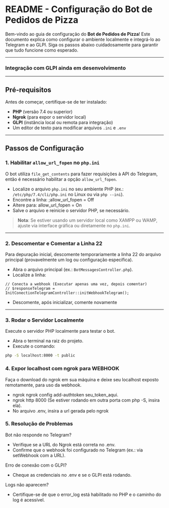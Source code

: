 # README - Configuração do Bot de Pedidos de Pizza

Bem-vindo ao guia de configuração do **Bot de Pedidos de Pizza**! Este documento explica como configurar o ambiente localmente e integrá-lo ao Telegram e ao GLPI. Siga os passos abaixo cuidadosamente para garantir que tudo funcione como esperado.

---
### Integração com GLPI ainda em desenvolvimento
---

## Pré-requisitos

Antes de começar, certifique-se de ter instalado:
- **PHP** (versão 7.4 ou superior)
- **Ngrok** (para expor o servidor local)
- **GLPI** (instância local ou remota para integração)
- Um editor de texto para modificar arquivos `.ini` e `.env`

---

## Passos de Configuração

### 1. Habilitar `allow_url_fopen` no `php.ini`
O bot utiliza `file_get_contents` para fazer requisições à API do Telegram, então é necessário habilitar a opção `allow_url_fopen`.

- Localize o arquivo `php.ini` no seu ambiente PHP (ex.: `/etc/php/7.4/cli/php.ini` no Linux ou via `php --ini`).
- Encontre a linha:
;allow_url_fopen = Off
- Altere para:
allow_url_fopen = On
- Salve o arquivo e reinicie o servidor PHP, se necessário.

> **Nota**: Se estiver usando um servidor local como XAMPP ou WAMP, ajuste via interface gráfica ou diretamente no `php.ini`.

---

### 2. Descomentar e Comentar a Linha 22
Para depuração inicial, descomente temporariamente a linha 22 do arquivo principal (provavelmente um log ou configuração específica).

- Abra o arquivo principal (ex.: `BotMessagesController.php`).
- Localize a linha:
```
// Conecta a webhook (Executar apenas uma vez, depois comentar)
// $responseTelegram = InitConectionTelegramController::initWebhookTelegram();
```
- Descomente, após inicializar, comente novamente
---

### 3. Rodar o Servidor Localmente
Execute o servidor PHP localmente para testar o bot.

- Abra o terminal na raiz do projeto.
- Execute o comando:
```bash
php -S localhost:8000 -t public

```
### 4. Expor localhost com ngrok para WEBHOOK
Faça o download do ngrok em sua máquina e deixe seu localhost exposto remotamente, para uso da webhook.

- ngrok ngrok config add-authtoken seu_token_aqui. 
- ngrok http 8000 (Se estiver rodando em outra porta com php -S, insira ela).
- No arquivo .env, insira a url gerada pelo ngrok

### 5. Resolução de Problemas
Bot não responde no Telegram?
- Verifique se a URL do Ngrok está correta no .env.
- Confirme que o webhook foi configurado no Telegram (ex.: via setWebhook com a URL).
    
Erro de conexão com o GLPI?
- Cheque as credenciais no .env e se o GLPI está rodando.
    
Logs não aparecem?
- Certifique-se de que o error_log está habilitado no PHP e o caminho do log é acessível.